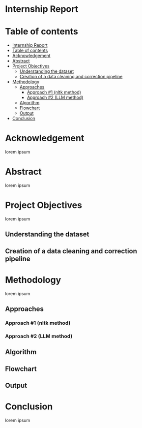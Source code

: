 <!-- 
RULES TO FOLLOW BEFORE CONTRIBUTING:

Please refer to the README.md and install the extensions provided.
Images/Flowcharts should go inside the images directory.
Helpful comments are provided above the section for further info.
Comments should be added by the respective contributor to ensure the report is well documented.
 -->

<!-- Picture of IITG and KU goes here; refer to the BSM document sent in the group chat -->
# Internship Report

<!-- to insert a page break -->
<div style="page-break-after: always;"></div>

<!-- The Table of content autopopulates as new sections are added; no need to manually make changes -->
# Table of contents
- [Internship Report](#internship-report)
- [Table of contents](#table-of-contents)
- [Acknowledgement](#acknowledgement)
- [Abstract](#abstract)
- [Project Objectives](#project-objectives)
  - [Understanding the dataset](#understanding-the-dataset)
  - [Creation of a data cleaning and correction pipeline](#creation-of-a-data-cleaning-and-correction-pipeline)
- [Methodology](#methodology)
  - [Approaches](#approaches)
    - [Approach #1 (nltk method)](#approach-1-nltk-method)
    - [Approach #2 (LLM method)](#approach-2-llm-method)
  - [Algorithm](#algorithm)
  - [Flowchart](#flowchart)
  - [Output](#output)
- [Conclusion](#conclusion)

<div style="page-break-after: always;"></div>

# Acknowledgement
lorem ipsum

# Abstract
lorem ipsum

# Project Objectives
lorem ipsum

## Understanding the dataset
## Creation of a data cleaning and correction pipeline 

# Methodology
lorem ipsum

## Approaches
### Approach #1 (nltk method)
### Approach #2 (LLM method)
## Algorithm
## Flowchart
## Output

# Conclusion
lorem ipsum